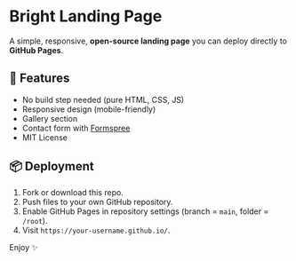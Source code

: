 # Bright Landing Page

A simple, responsive, **open-source landing page** you can deploy directly to **GitHub Pages**.

## 🚀 Features
- No build step needed (pure HTML, CSS, JS)
- Responsive design (mobile-friendly)
- Gallery section
- Contact form with [Formspree](https://formspree.io)
- MIT License

## 📦 Deployment
1. Fork or download this repo.
2. Push files to your own GitHub repository.
3. Enable GitHub Pages in repository settings (branch = `main`, folder = `/root`).
4. Visit `https://your-username.github.io/`.

Enjoy ✨
